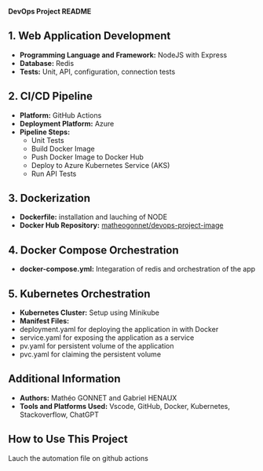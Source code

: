**DevOps Project README**


## 1. Web Application Development
- **Programming Language and Framework:** NodeJS with Express
- **Database:** Redis
- **Tests:** Unit, API, configuration, connection tests

## 2. CI/CD Pipeline
- **Platform:** GitHub Actions
- **Deployment Platform:** Azure
- **Pipeline Steps:** 
  - Unit Tests
  - Build Docker Image
  - Push Docker Image to Docker Hub
  - Deploy to Azure Kubernetes Service (AKS)
  - Run API Tests

## 3. Dockerization
- **Dockerfile:** installation and lauching of NODE
- **Docker Hub Repository:** [matheogonnet/devops-project-image](https://hub.docker.com/r/matheogonnet/devops-project-image)

## 4. Docker Compose Orchestration
- **docker-compose.yml:** Integaration of redis and orchestration of the app

## 5. Kubernetes Orchestration
- **Kubernetes Cluster:** Setup using Minikube
- **Manifest Files:** 
- deployment.yaml for deploying the application in with Docker
- service.yaml for exposing the application as a service
- pv.yaml for persistent volume of the application
- pvc.yaml for claiming the persistent volume


## Additional Information
- **Authors:** Mathéo GONNET and Gabriel HENAUX
- **Tools and Platforms Used:** Vscode, GitHub, Docker, Kubernetes, Stackoverflow, ChatGPT

## How to Use This Project
Lauch the automation file on github actions


